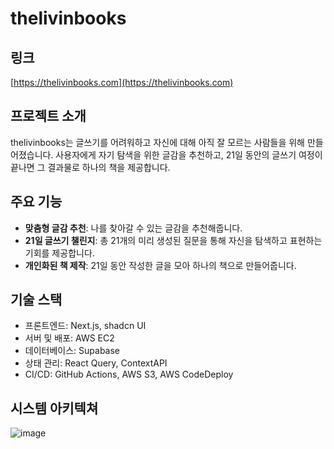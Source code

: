 # thelivinbooks
## 링크
[https://thelivinbooks.com](https://thelivinbooks.com)

## 프로젝트 소개

thelivinbooks는 글쓰기를 어려워하고 자신에 대해 아직 잘 모르는 사람들을 위해 만들어졌습니다. 사용자에게 자기 탐색을 위한 글감을 추천하고, 21일 동안의 글쓰기 여정이 끝나면 그 결과물로 하나의 책을 제공합니다.

## 주요 기능

- **맞춤형 글감 추천**: 나를 찾아갈 수 있는 글감을 추천해줍니다.
- **21일 글쓰기 챌린지**: 총 21개의 미리 생성된 질문을 통해 자신을 탐색하고 표현하는 기회를 제공합니다.
- **개인화된 책 제작**: 21일 동안 작성한 글을 모아 하나의 책으로 만들어줍니다.

## 기술 스택

- 프론트엔드: Next.js, shadcn UI
- 서버 및 배포: AWS EC2
- 데이터베이스: Supabase
- 상태 관리: React Query, ContextAPI
- CI/CD: GitHub Actions, AWS S3, AWS CodeDeploy

## 시스템 아키텍쳐

![image](https://github.com/user-attachments/assets/0b650eee-85bb-4e97-b675-c11c70ea4095)


